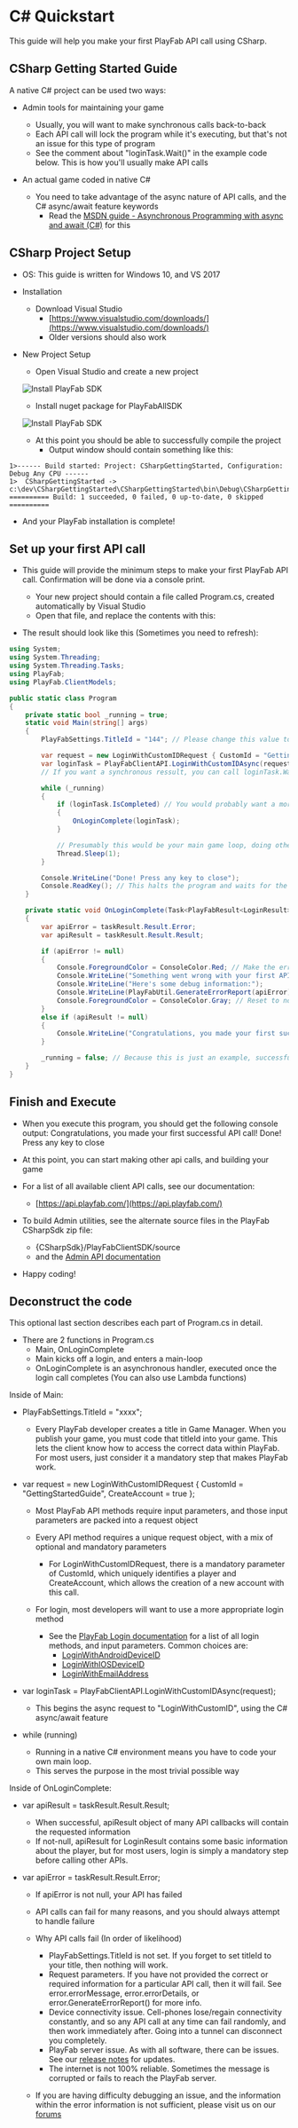 # C# Quickstart

This guide will help you make your first PlayFab API call using CSharp.

## CSharp Getting Started Guide

A native C# project can be used two ways:
- Admin tools for maintaining your game
  - Usually, you will want to make synchronous calls back-to-back
  - Each API call will lock the program while it's executing, but that's not an issue for this type of program
  - See the comment about "loginTask.Wait()" in the example code below. This is how you'll usually make API calls

- An actual game coded in native C#
  - You need to take advantage of the async nature of API calls, and the C# async/await feature keywords
    - Read the [MSDN guide - Asynchronous Programming with async and await (C#)](https://msdn.microsoft.com/en-us/library/mt674882.aspx) for this

## CSharp Project Setup 

- OS: This guide is written for Windows 10, and VS 2017
- Installation
  - Download Visual Studio
    - [https://www.visualstudio.com/downloads/](https://www.visualstudio.com/downloads/)
    - Older versions should also work

- New Project Setup
  - Open Visual Studio and create a new project

  ![Install PlayFab SDK](media/new-csharp-project.png)

  - Install nuget package for PlayFabAllSDK

  ![Install PlayFab SDK](media/csharp-nuget-add.png)

  - At this point you should be able to successfully compile the project
    - Output window should contain something like this:

```output
1>------ Build started: Project: CSharpGettingStarted, Configuration: Debug Any CPU ------
1>  CSharpGettingStarted -> c:\dev\CSharpGettingStarted\CSharpGettingStarted\bin\Debug\CSharpGettingStarted.exe
========== Build: 1 succeeded, 0 failed, 0 up-to-date, 0 skipped ==========
```

  - And your PlayFab installation is complete!

## Set up your first API call

- This guide will provide the minimum steps to make your first PlayFab API call. Confirmation will be done via a console print.
  - Your new project should contain a file called Program.cs, created automatically by Visual Studio
  - Open that file, and replace the contents with this:

- The result should look like this (Sometimes you need to refresh):


```csharp
using System;
using System.Threading;
using System.Threading.Tasks;
using PlayFab;
using PlayFab.ClientModels;

public static class Program
{
    private static bool _running = true;
    static void Main(string[] args)
    {
        PlayFabSettings.TitleId = "144"; // Please change this value to your own titleId from PlayFab Game Manager

        var request = new LoginWithCustomIDRequest { CustomId = "GettingStartedGuide", CreateAccount = true };
        var loginTask = PlayFabClientAPI.LoginWithCustomIDAsync(request);
        // If you want a synchronous ressult, you can call loginTask.Wait() - Note, this will halt the program until the function returns

        while (_running)
        {
            if (loginTask.IsCompleted) // You would probably want a more sophisticated way of tracking pending async API calls in a real game
            {
                OnLoginComplete(loginTask);
            }

            // Presumably this would be your main game loop, doing other things
            Thread.Sleep(1);
        }

        Console.WriteLine("Done! Press any key to close");
        Console.ReadKey(); // This halts the program and waits for the user
    }

    private static void OnLoginComplete(Task<PlayFabResult<LoginResult>> taskResult)
    {
        var apiError = taskResult.Result.Error;
        var apiResult = taskResult.Result.Result;

        if (apiError != null)
        {
            Console.ForegroundColor = ConsoleColor.Red; // Make the error more visible
            Console.WriteLine("Something went wrong with your first API call.  :(");
            Console.WriteLine("Here's some debug information:");
            Console.WriteLine(PlayFabUtil.GenerateErrorReport(apiError));
            Console.ForegroundColor = ConsoleColor.Gray; // Reset to normal
        }
        else if (apiResult != null)
        {
            Console.WriteLine("Congratulations, you made your first successful API call!");
        }

        _running = false; // Because this is just an example, successful login triggers the end of the program
    }
}
```

## Finish and Execute

- When you execute this program, you should get the following console output:
Congratulations, you made your first successful API call!
Done! Press any key to close

- At this point, you can start making other api calls, and building your game
- For a list of all available client API calls, see our documentation:
  - [https://api.playfab.com/](https://api.playfab.com/)

- To build Admin utilities, see the alternate source files in the PlayFab CSharpSdk zip file:
  - {CSharpSdk}/PlayFabClientSDK/source
  - and the [Admin API documentation](https://api.playfab.com/documentation/Admin)
  
- Happy coding!

## Deconstruct the code

This optional last section describes each part of Program.cs in detail.

- There are 2 functions in Program.cs
  - Main, OnLoginComplete
  - Main kicks off a login, and enters a main-loop
  - OnLoginComplete is an asynchronous handler, executed once the login call completes (You can also use Lambda functions)

Inside of Main:

- PlayFabSettings.TitleId = "xxxx";
  - Every PlayFab developer creates a title in Game Manager. When you publish your game, you must code that titleId into your game. This lets the client know how to access the correct data within PlayFab. For most users, just consider it a mandatory step that makes PlayFab work.

- var request = new LoginWithCustomIDRequest { CustomId = "GettingStartedGuide", CreateAccount = true };
  - Most PlayFab API methods require input parameters, and those input parameters are packed into a request object
  - Every API method requires a unique request object, with a mix of optional and mandatory parameters
    - For LoginWithCustomIDRequest, there is a mandatory parameter of CustomId, which uniquely identifies a player and CreateAccount, which allows the creation of a new account with this call.

  - For login, most developers will want to use a more appropriate login method
    - See the [PlayFab Login documentation](https://api.playfab.com/documentation/Client#Authentication) for a list of all login methods, and input parameters. Common choices are:
      - [LoginWithAndroidDeviceID](https://api.playfab.com/documentation/Client/method/LoginWithAndroidDeviceID)
      - [LoginWithIOSDeviceID](https://api.playfab.com/documentation/Client/method/LoginWithIOSDeviceID)
      - [LoginWithEmailAddress](https://api.playfab.com/documentation/Client/method/LoginWithEmailAddress)

- var loginTask = PlayFabClientAPI.LoginWithCustomIDAsync(request);
  - This begins the async request to "LoginWithCustomID", using the C# async/await feature

- while (running)
  - Running in a native C# environment means you have to code your own main loop.
  - This serves the purpose in the most trivial possible way

Inside of OnLoginComplete:

- var apiResult = taskResult.Result.Result;
  - When successful, apiResult object of many API callbacks will contain the requested information
  - If not-null, apiResult for LoginResult contains some basic information about the player, but for most users, login is simply a mandatory step before calling other APIs.

- var apiError = taskResult.Result.Error;
  - If apiError is not null, your API has failed
  - API calls can fail for many reasons, and you should always attempt to handle failure
  - Why API calls fail (In order of likelihood)
    -  PlayFabSettings.TitleId is not set. If you forget to set titleId to your title, then nothing will work.
    -  Request parameters. If you have not provided the correct or required information for a particular API call, then it will fail. See error.errorMessage, error.errorDetails, or error.GenerateErrorReport() for more info.
    -   Device connectivity issue. Cell-phones lose/regain connectivity constantly, and so any API call at any time can fail randomly, and then work immediately after. Going into a tunnel can disconnect you completely.
    -   PlayFab server issue. As with all software, there can be issues. See our [release notes](https://api.playfab.com/releaseNotes/) for updates.
    -  The internet is not 100% reliable. Sometimes the message is corrupted or fails to reach the PlayFab server.

  - If you are having difficulty debugging an issue, and the information within the error information is not sufficient, please visit us on our [forums](https://community.playfab.com/index.html)

